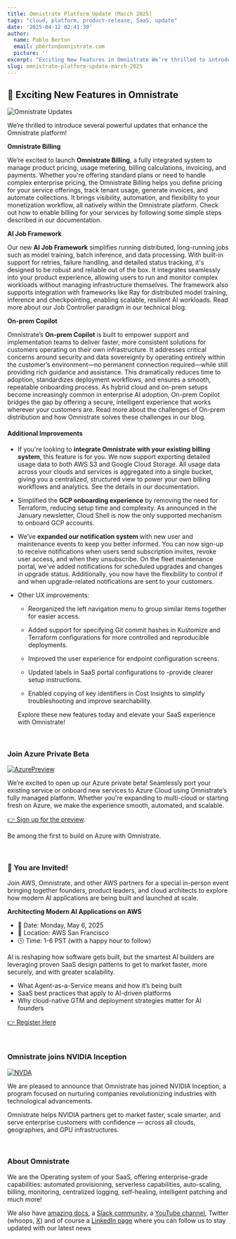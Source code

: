 ```yaml
---
title: Omnistrate Platform Update (March 2025)
tags: "cloud, platform, product-release, SaaS, update"
date: '2025-04-12 02:41:39'
author:
  name: Pablo Berton
  email: pberton@omnistrate.com
  picture: ''
excerpt: "Exciting New Features in Omnistrate We’re thrilled to introduce several powerful updates that enhance the Omnistrate platform!"
slug: omnistrate-platform-update-march-2025
---
```



## 🚀 Exciting New Features in Omnistrate


![Omnistrate Updates](https://mcusercontent.com/08ffbac64293e1abc50999571/images/d3a62aec-c94b-505f-10d3-5cc405b197a3.png)

We’re thrilled to introduce several powerful updates that enhance the Omnistrate platform!

**Omnistrate Billing**

We’re excited to launch **Omnistrate Billing**, a fully integrated system to manage product pricing, usage metering, billing calculations, invoicing, and payments. Whether you're offering standard plans or need to handle complex enterprise pricing, the Omnistrate Billing helps you define pricing for your service offerings, track tenant usage, generate invoices, and automate collections. It brings visibility, automation, and flexibility to your monetization workflow, all natively within the Omnistrate platform. Check out how to enable billing for your services by following some simple steps described in our documentation.

**AI Job Framework**

Our new **AI Job Framework** simplifies running distributed, long-running jobs such as model training, batch inference, and data processing. With built-in support for retries, failure handling, and detailed status tracking, it's designed to be robust and reliable out of the box. It integrates seamlessly into your product experience, allowing users to run and monitor complex workloads without managing infrastructure themselves. The framework also supports integration with frameworks like Ray for distributed model training, inference and checkpointing, enabling scalable, resilient AI workloads. Read more about our Job Controller paradigm in our technical blog.

**On-prem Copilot**

Omnistrate’s **On-prem Copilot** is built to empower support and implementation teams to deliver faster, more consistent solutions for customers operating on their own infrastructure. It addresses critical concerns around security and data sovereignty by operating entirely within the customer’s environment—no permanent connection required—while still providing rich guidance and assistance. This dramatically reduces time to adoption, standardizes deployment workflows, and ensures a smooth, repeatable onboarding process. As hybrid cloud and on-prem setups become increasingly common in enterprise AI adoption, On-prem Copilot bridges the gap by offering a secure, intelligent experience that works wherever your customers are. Read more about the challenges of On-prem distribution and how Omnistrate solves these challenges in our blog.


#### Additional Improvements


- If you're looking to **integrate Omnistrate with your existing billing system**, this feature is for you. We now support exporting detailed usage data to both AWS S3 and Google Cloud Storage. All usage data across your clouds and services is aggregated into a single bucket, giving you a centralized, structured view to power your own billing workflows and analytics. See the details in our documentation.

- Simplified the **GCP onboarding experience** by removing the need for Terraform, reducing setup time and complexity. As announced in the January newsletter, Cloud Shell is now the only supported mechanism to onboard GCP accounts.

- We’ve **expanded our notification system** with new user and maintenance events to keep you better informed. You can now sign-up to receive notifications when users send subscription invites, revoke user access, and when they unsubscribe. On the fleet maintenance portal, we’ve added notifications for scheduled upgrades and changes in upgrade status. Additionally, you now have the flexibility to control if and when upgrade-related notifications are sent to your customers.

- Other UX improvements:

  - Reorganized the left navigation menu to group similar items together for easier access.

  - Added support for specifying Git commit hashes in Kustomize and Terraform configurations for more controlled and reproducible deployments.

  - Improved the user experience for endpoint configuration screens.

  - Updated labels in SaaS portal configurations to -provide clearer setup instructions.

  - Enabled copying of key identifiers in Cost Insights to simplify troubleshooting and improve searchability.

  Explore these new features today and elevate your SaaS experience with Omnistrate!

<br/>


### Join Azure Private Beta


[![AzurePreview](https://mcusercontent.com/08ffbac64293e1abc50999571/images/4df2ff73-9a98-7677-9044-7ac480145e33.png)](https://www.omnistrate.com/contact)

We’re excited to open up our Azure private beta! Seamlessly port your existing service or onboard new services to Azure Cloud using Omnistrate’s fully managed platform. Whether you're expanding to multi-cloud or starting fresh on Azure, we make the experience smooth, automated, and scalable.

[👉 Sign up for the preview](https://www.omnistrate.com/contact).

Be among the first to build on Azure with Omnistrate.

<br/>


### 🚀 You are Invited!


Join AWS,  Omnistrate, and other AWS partners for a special in-person event bringing together founders, product leaders, and cloud architects to explore how modern AI applications are being built and launched at scale.

**Architecting Modern AI Applications on AWS**  
- 📅 Date: Monday, May 6, 2025  
- 📍 Location: AWS San Francisco  
- 🕓 Time: 1-6 PST (with a happy hour to follow)

AI is reshaping how software gets built, but the smartest AI builders are leveraging proven SaaS design patterns to get to market faster, more securely, and with greater scalability.

- What Agent-as-a-Service means and how it’s being built
- SaaS best practices that apply to AI-driven platforms
- Why cloud-native GTM and deployment strategies matter for AI founders

[👉 Register Here](https://omnistrate.com/events)

<br/>


### Omnistrate joins NVIDIA Inception


[![NVDA](https://mcusercontent.com/08ffbac64293e1abc50999571/images/e6fff0a0-7f7e-d42f-917b-fab59b967d5f.png)](https://nvda.ws/2BvtUc9)

We are pleased to announce that Omnistrate has joined NVIDIA Inception, a program focused on nurturing companies revolutionizing industries with technological advancements.  

Omnistrate helps NVIDIA partners get to market faster, scale smarter, and serve enterprise customers with confidence — across all clouds, geographies, and GPU infrastructures.

<br/>


### About Omnistrate


We are the Operating system of your SaaS, offering enterprise-grade capabilities: automated provisioning, serverless capabilities, auto-scaling, billing, monitoring, centralized logging, self-healing, intelligent patching and much more!

We also have [amazing docs][9], a [Slack community][10], a [YouTube channel][11], Twitter (whoops, [X][12]) and of course a [LinkedIn page][13] where you can follow us to stay updated with our latest news

  [9]: http://docs.omnistrate.com
  [10]: https://join.slack.com/t/cloudnative-u5h1399/shared_invite/zt-1qf3cgi37-lCV1vKJlrBioqGuVjKBtyw
  [11]: https://www.youtube.com/@omnistrate
  [12]: https://twitter.com/omnistrate
  [13]: https://www.linkedin.com/company/omnistrate/
